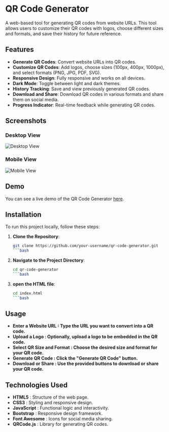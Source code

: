 # QR Code Generator

A web-based tool for generating QR codes from website URLs. This tool allows users to customize their QR codes with logos, choose different sizes and formats, and save their history for future reference.

## Features

- **Generate QR Codes**: Convert website URLs into QR codes.
- **Customize QR Codes**: Add logos, choose sizes (100px, 400px, 1000px), and select formats (PNG, JPG, PDF, SVG).
- **Responsive Design**: Fully responsive and works on all devices.
- **Dark Mode**: Toggle between light and dark themes.
- **History Tracking**: Save and view previously generated QR codes.
- **Download and Share**: Download QR codes in various formats and share them on social media.
- **Progress Indicator**: Real-time feedback while generating QR codes.

## Screenshots

### Desktop View
![Desktop View](https://raw.githubusercontent.com/naveed-gung/qr-code-generator/main/screenshots/desktop.png "Desktop View")

### Mobile View
![Mobile View](https://raw.githubusercontent.com/naveed-gung/qr-code-generator/main/screenshots/mobile.png "Mobile View")

## Demo

You can see a live demo of the QR Code Generator [here](https://qrcode-genurl.netlify.app/).

## Installation

To run this project locally, follow these steps:

1. **Clone the Repository**:
   ```bash
   git clone https://github.com/your-username/qr-code-generator.git
   ```bash
2. **Navigate to the Project Directory**:
   ```bash
   cd qr-code-generator
   ```bash
3. **open the HTML file**:
    ```bash
    cd index.html
    ```bash

## Usage

- **Enter a Website URL : Type the URL you want to convert into a QR code.**
- **Upload a Logo : Optionally, upload a logo to be embedded in the QR code.**
- **Select QR Size and Format : Choose the desired size and format for your QR code.**
- **Generate QR Code : Click the "Generate QR Code" button.**
- **Download or Share : Use the provided buttons to download or share your QR code.**

## Technologies Used
- **HTML5** : Structure of the web page.
- **CSS3** : Styling and responsive design.
- **JavaScript** : Functional logic and interactivity.
- **Bootstrap** : Responsive design framework.
- **Font Awesome** : Icons for social media sharing.
- **QRCode.js** : Library for generating QR codes.

